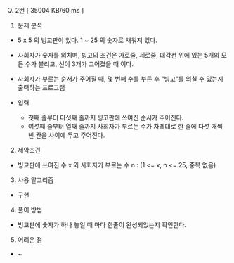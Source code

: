 Q. 2번 [ 35004 KB/60 ms ]

1. 문제 분석
- 5 x 5 의 빙고판이 있다. 1 ~ 25 의 숫자로 채워져 있다.
- 사회자가 숫자를 외치며, 빙고의 조건은 가로줄, 세로줄, 대각선 위에 있는 5개의 모든 수가 불리고, 선이 3개가 그어졌을 때 이다.
- 사회자가 부르는 순서가 주어질 때, 몇 번째 수를 부른 후 "빙고"를 외칠 수 있는지 출력하는 프로그램


- 입력
  - 첫째 줄부터 다섯째 줄까지 빙고판에 쓰여진 순서가 주어진다.
  - 여섯째 줄부터 열째 줄까지 사회자가 부르는 수가 차례대로 한 줄에 다섯 개씩 빈 칸을 사이에 두고 주어진다.

2. 제약조건
- 빙고판에 쓰여진 수 x 와 사회자가 부르는 수 n : (1 <= x, n <= 25, 중복 없음)

3. 사용 알고리즘
- 구현

4. 풀이 방법
- 빙고판에 숫자가 하나 놓일 때 마다 한줄이 완성되었는지 확인한다.

5. 어려운 점
- ~